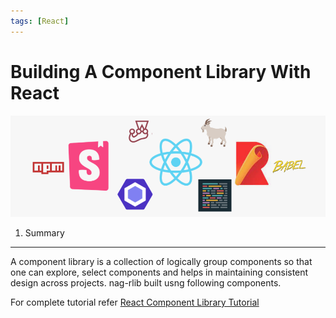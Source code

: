 ```yaml
---
tags: [React]
---
```


# Building A Component Library With React

![](../static/img/nag-rlib.png)

1. Summary

---

A component library is a collection of logically group components so that one can explore, select components and helps in maintaining consistent design across projects. nag-rlib built usng following components.

<!--truncate-->

For complete tutorial refer [React Component Library Tutorial](/docs/Tutorials/React-Component-Library)
